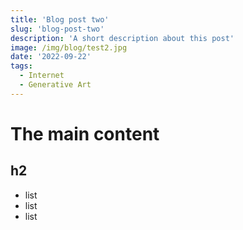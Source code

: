 ```yaml
---
title: 'Blog post two'
slug: 'blog-post-two'
description: 'A short description about this post'
image: /img/blog/test2.jpg
date: '2022-09-22'
tags:
  - Internet
  - Generative Art
---
```


# The main content
## h2

- list
- list
- list
